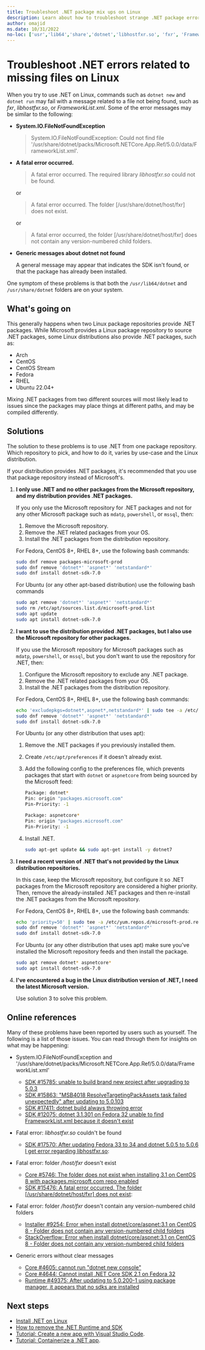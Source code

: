 ```yaml
---
title: Troubleshoot .NET package mix ups on Linux
description: Learn about how to troubleshoot strange .NET package errors on Linux. These errors may occur when you run the dotnet command.
author: omajid
ms.date: 10/31/2022
no-loc: ['usr','lib64','share','dotnet','libhostfxr.so', 'fxr', 'FrameworkList.xml', 'System.IO.FileNotFoundException']
---
```


# Troubleshoot .NET errors related to missing files on Linux

When you try to use .NET on Linux, commands such as `dotnet new` and `dotnet run` may fail with a message related to a file not being found, such as _fxr_, _libhostfxr.so_, or _FrameworkList.xml_. Some of the error messages may be similar to the following:

- **System.IO.FileNotFoundException**

  > System.IO.FileNotFoundException: Could not find file '/usr/share/dotnet/packs/Microsoft.NETCore.App.Ref/5.0.0/data/FrameworkList.xml'.

- **A fatal error occurred.**

  > A fatal error occurred. The required library _libhostfxr.so_ could not be found.

  or

  > A fatal error occurred. The folder \[/usr/share/dotnet/host/fxr] does not exist.

  or

  > A fatal error occurred, the folder \[/usr/share/dotnet/host/fxr] does not contain any version-numbered child folders.

- **Generic messages about dotnet not found**

  A general message may appear that indicates the SDK isn't found, or that the package has already been installed.

One symptom of these problems is that both the `/usr/lib64/dotnet` and `/usr/share/dotnet` folders are on your system.

## What's going on

This generally happens when two Linux package repositories provide .NET packages. While Microsoft provides a Linux package repository to source .NET packages, some Linux distributions also provide .NET packages, such as:

- Arch
- CentOS
- CentOS Stream
- Fedora
- RHEL
- Ubuntu 22.04+

Mixing .NET packages from two different sources will most likely lead to issues since the packages may place things at different paths, and may be compiled differently.

## Solutions

The solution to these problems is to use .NET from one package repository. Which repository to pick, and how to do it, varies by use-case and the Linux distribution.

If your distribution provides .NET packages, it's recommended that you use that package repository instead of Microsoft's.

01. **I only use .NET and no other packages from the Microsoft repository, and my distribution provides .NET packages.**

    If you only use the Microsoft repository for .NET packages and not for any other Microsoft package such as `mdatp`, `powershell`, or `mssql`, then:

    01. Remove the Microsoft repository.
    01. Remove the .NET related packages from your OS.
    01. Install the .NET packages from the distribution repository.

    For Fedora, CentOS 8+, RHEL 8+, use the following bash commands:

    ```bash
    sudo dnf remove packages-microsoft-prod
    sudo dnf remove 'dotnet*' 'aspnet*' 'netstandard*'
    sudo dnf install dotnet-sdk-7.0
    ```

    For Ubuntu (or any other apt-based distribution) use the following bash commands

    ```bash
    sudo apt remove 'dotnet*' 'aspnet*' 'netstandard*'
    sudo rm /etc/apt/sources.list.d/microsoft-prod.list
    sudo apt update
    sudo apt install dotnet-sdk-7.0
    ```

02. **I want to use the distribution provided .NET packages, but I also use the Microsoft repository for other packages.**

    If you use the Microsoft repository for Microsoft packages such as `mdatp`, `powershell`, or `mssql`, but you don't want to use the repository for .NET, then:

    01. Configure the Microsoft repository to exclude any .NET package.
    01. Remove the .NET related packages from your OS.
    01. Install the .NET packages from the distribution repository.

    For Fedora, CentOS 8+, RHEL 8+, use the following bash commands:

    ```bash
    echo 'excludepkgs=dotnet*,aspnet*,netstandard*' | sudo tee -a /etc/yum.repos.d/microsoft-prod.repo
    sudo dnf remove 'dotnet*' 'aspnet*' 'netstandard*'
    sudo dnf install dotnet-sdk-7.0
    ```

    For Ubuntu (or any other distribution that uses apt):

    01. Remove the .NET packages if you previously installed them.
    01. Create `/etc/apt/preferences` if it doesn't already exist.
    01. Add the following config to the preferences file, which prevents packages that start with `dotnet` or `aspnetcore` from being sourced by the Microsoft feed:

        ```bash
        Package: dotnet*
        Pin: origin "packages.microsoft.com"
        Pin-Priority: -1

        Package: aspnetcore*
        Pin: origin "packages.microsoft.com"
        Pin-Priority: -1
        ```

    01. Install .NET.

        ```bash
        sudo apt-get update && sudo apt-get install -y dotnet7
        ```

03. **I need a recent version of .NET that's not provided by the Linux distribution repositories.**

    In this case, keep the Microsoft repository, but configure it so .NET packages from the Microsoft repository are considered a higher priority. Then, remove the already-installed .NET packages and then re-install the .NET packages from the Microsoft repository.
  
    For Fedora, CentOS 8+, RHEL 8+, use the following bash commands:

    ```bash
    echo 'priority=50' | sudo tee -a /etc/yum.repos.d/microsoft-prod.repo
    sudo dnf remove 'dotnet*' 'aspnet*' 'netstandard*'
    sudo dnf install dotnet-sdk-7.0
    ```

    For Ubuntu (or any other distribution that uses apt) make sure you've installed the Microsoft repository feeds and then install the package.

    ```bash
    sudo apt remove dotnet* aspnetcore*
    sudo apt install dotnet-sdk-7.0
    ```

04. **I've encountered a bug in the Linux distribution version of .NET, I need the latest Microsoft version.**

    Use solution 3 to solve this problem.

## Online references

Many of these problems have been reported by users such as yourself. The following is a list of those issues. You can read through them for insights on what may be happening:

- System.IO.FileNotFoundException and '/usr/share/dotnet/packs/Microsoft.NETCore.App.Ref/5.0.0/data/FrameworkList.xml'

  - [SDK #15785: unable to build brand new project after upgrading to 5.0.3](https://github.com/dotnet/sdk/issues/15785)
  - [SDK #15863: "MSB4018 ResolveTargetingPackAssets task failed unexpectedly" after updating to 5.0.103](https://github.com/dotnet/sdk/issues/15863)
  - [SDK #17411: dotnet build always throwing error](https://github.com/dotnet/sdk/issues/17411)
  - [SDK #12075: dotnet 3.1.301 on Fedora 32 unable to find FrameworkList.xml because it doesn't exist](https://github.com/dotnet/sdk/issues/12075)

- Fatal error: _libhostfxr.so_ couldn't be found

  - [SDK #17570: After updating Fedora 33 to 34 and dotnet 5.0.5 to 5.0.6 I get error regarding libhostfxr.so](https://github.com/dotnet/sdk/issues/17570):

- Fatal error: folder _/host/fxr_ doesn't exist

  - [Core #5746: The folder does not exist when installing 3.1 on CentOS 8 with packages.microsoft.com repo enabled](https://github.com/dotnet/core/issues/5746)
  - [SDK #15476: A fatal error occurred. The folder [/usr/share/dotnet/host/fxr] does not exist](https://github.com/dotnet/sdk/issues/15476):

- Fatal error: folder _/host/fxr_ doesn't contain any version-numbered child folders

  - [Installer #9254: Error when install dotnet/core/aspnet:3.1 on CentOS 8 - Folder does not contain any version-numbered child folders](https://github.com/dotnet/installer/issues/9254)
  - [StackOverflow: Error when install dotnet/core/aspnet:3.1 on CentOS 8 - Folder does not contain any version-numbered child folders](https://stackoverflow.com/questions/65422998/)

- Generic errors without clear messages

  - [Core #4605: cannot run "dotnet new console"](https://github.com/dotnet/core/issues/4605)
  - [Core #4644: Cannot install .NET Core SDK 2.1 on Fedora 32](https://github.com/dotnet/core/issues/4655)
  - [Runtime #49375: After updating to 5.0.200-1 using package manager, it appears that no sdks are installed](https://github.com/dotnet/runtime/issues/49375)

## Next steps

- [Install .NET on Linux](linux.md)
- [How to remove the .NET Runtime and SDK](remove-runtime-sdk-versions.md?pivots=os-linux)
- [Tutorial: Create a new app with Visual Studio Code](../tutorials/with-visual-studio-code.md).
- [Tutorial: Containerize a .NET app](../docker/build-container.md).
